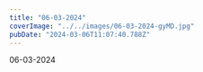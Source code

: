 ```yaml
---
title: "06-03-2024"
coverImage: "../../images/06-03-2024-gyMD.jpg"
pubDate: "2024-03-06T11:07:40.788Z"
---
```


06-03-2024
